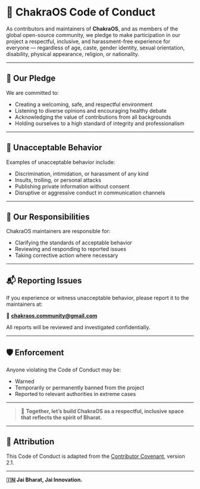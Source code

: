 # 📜 ChakraOS Code of Conduct

As contributors and maintainers of **ChakraOS**, and as members of the global open-source community, we pledge to make participation in our project a respectful, inclusive, and harassment-free experience for everyone — regardless of age, caste, gender identity, sexual orientation, disability, physical appearance, religion, or nationality.

---

## 💬 Our Pledge

We are committed to:
- Creating a welcoming, safe, and respectful environment
- Listening to diverse opinions and encouraging healthy debate
- Acknowledging the value of contributions from all backgrounds
- Holding ourselves to a high standard of integrity and professionalism

---

## 🚫 Unacceptable Behavior

Examples of unacceptable behavior include:
- Discrimination, intimidation, or harassment of any kind
- Insults, trolling, or personal attacks
- Publishing private information without consent
- Disruptive or aggressive conduct in communication channels

---

## 🙌 Our Responsibilities

ChakraOS maintainers are responsible for:
- Clarifying the standards of acceptable behavior
- Reviewing and responding to reported issues
- Taking corrective action where necessary

---

## 📬 Reporting Issues

If you experience or witness unacceptable behavior, please report it to the maintainers at:

📧 **chakraos.community@gmail.com**

All reports will be reviewed and investigated confidentially.

---

## 🛡 Enforcement

Anyone violating the Code of Conduct may be:
- Warned
- Temporarily or permanently banned from the project
- Reported to relevant authorities in extreme cases

---

> 🧘 **Together, let’s build ChakraOS as a respectful, inclusive space that reflects the spirit of Bharat.**

---

## 📝 Attribution

This Code of Conduct is adapted from the [Contributor Covenant](https://www.contributor-covenant.org), version 2.1.

---

**🇮🇳 Jai Bharat, Jai Innovation.**
